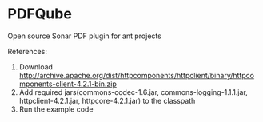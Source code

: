 PDFQube
=======

Open source Sonar PDF plugin for ant projects

References:

1. Download http://archive.apache.org/dist/httpcomponents/httpclient/binary/httpcomponents-client-4.2.1-bin.zip
2. Add required jars(commons-codec-1.6.jar, commons-logging-1.1.1.jar, httpclient-4.2.1.jar, httpcore-4.2.1.jar) to the classpath
3. Run the example code



